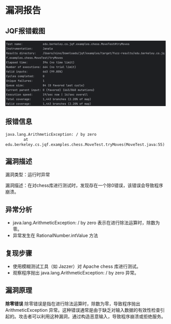 # 漏洞报告

## JQF报错截图

![image-20240713135454993](./img/image.png)

## 报错信息

```
java.lang.ArithmeticException: / by zero
        at edu.berkeley.cs.jqf.examples.chess.MoveTest.tryMoves(MoveTest.java:55)
```

## 漏洞描述

漏洞类型：运行时异常

漏洞描述：在对chess库进行测试时，发现存在一个除0错误，该错误会导致程序崩溃。

## 异常分析

- java.lang.ArithmeticException: / by zero 表示在进行除法运算时，除数为零。
- 异常发生在 RationalNumber.intValue 方法

## 复现步骤

- 使用模糊测试工具（如 Jazzer）对 Apache chess 库进行测试。
- 观察程序抛出 java.lang.ArithmeticException: / by zero 异常。

## 漏洞原理

**除零错误** 除零错误是指在进行除法运算时，除数为零，导致程序抛出 ArithmeticException 异常。这种错误通常是由于缺乏对输入数据的有效性检查引起的。攻击者可以利用这种漏洞，通过构造恶意输入，导致程序崩溃或拒绝服务。